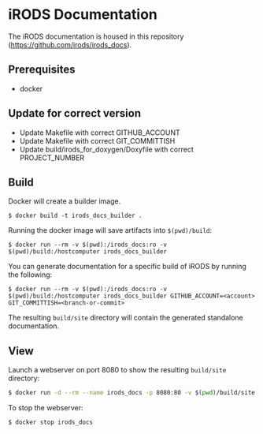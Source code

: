 iRODS Documentation
===================

The iRODS documentation is housed in this repository (https://github.com/irods/irods_docs).

Prerequisites
-------------

- docker

Update for correct version
--------------------------

- Update Makefile with correct GITHUB_ACCOUNT
- Update Makefile with correct GIT_COMMITTISH
- Update build/irods_for_doxygen/Doxyfile with correct PROJECT_NUMBER

Build
-----

Docker will create a builder image.

```
$ docker build -t irods_docs_builder .
```

Running the docker image will save artifacts into `$(pwd)/build`:

```
$ docker run --rm -v $(pwd):/irods_docs:ro -v $(pwd)/build:/hostcomputer irods_docs_builder
```

You can generate documentation for a specific build of iRODS by running the following:

```
$ docker run --rm -v $(pwd):/irods_docs:ro -v $(pwd)/build:/hostcomputer irods_docs_builder GITHUB_ACCOUNT=<account> GIT_COMMITTISH=<branch-or-commit>
```

The resulting `build/site` directory will contain the generated standalone documentation.

View
----

Launch a webserver on port 8080 to show the resulting `build/site` directory:

```bash
$ docker run -d --rm --name irods_docs -p 8080:80 -v $(pwd)/build/site:/usr/local/apache2/htdocs/ httpd:2.4
```

To stop the webserver:

```bash
$ docker stop irods_docs
```
